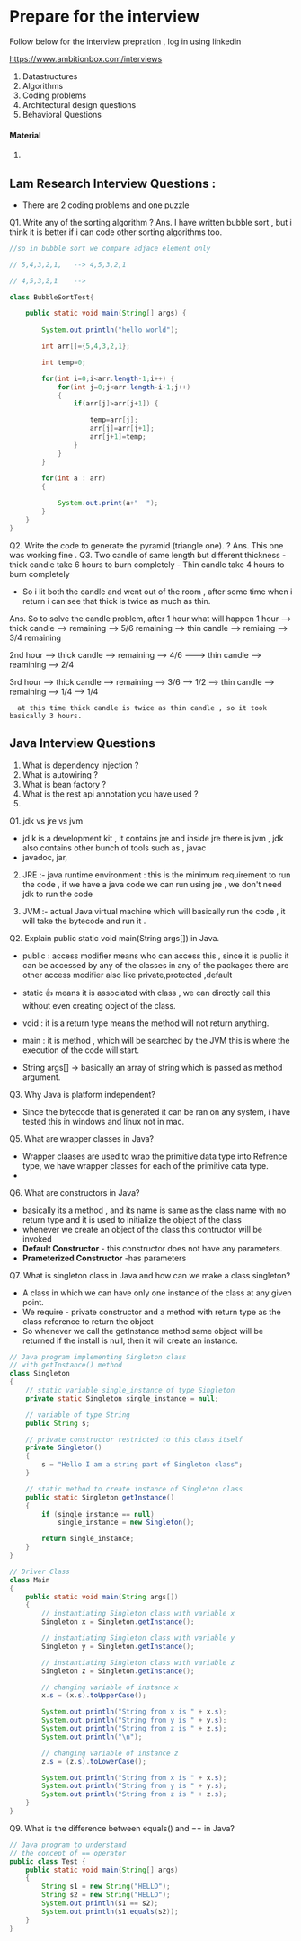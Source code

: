 # Prepare for the interview 

Follow below for the interview prepration , log in using linkedin 

https://www.ambitionbox.com/interviews 


1. Datastructures
2. Algorithms
3. Coding problems
4. Architectural design questions
5. Behavioral Questions

#### Material
1. [](https://github.com/sandeepnegi1996/coding-interview-university)

## Lam Research Interview Questions :
- There are 2 coding problems and one puzzle 

Q1. Write any of the sorting algorithm ? 
Ans. I have written bubble sort , but i think it is better if i can code other sorting algorithms too.

```java
//so in bubble sort we compare adjace element only

// 5,4,3,2,1,   --> 4,5,3,2,1

// 4,5,3,2,1    -->

class BubbleSortTest{

	public static void main(String[] args) {
		
		System.out.println("hello world");

		int arr[]={5,4,3,2,1};

		int temp=0;

		for(int i=0;i<arr.length-1;i++) {
			for(int j=0;j<arr.length-i-1;j++)
			{
				if(arr[j]>arr[j+1]) {

					temp=arr[j];
					arr[j]=arr[j+1];
					arr[j+1]=temp;
				}
			}
		}
		
		for(int a : arr) 
		{

			System.out.print(a+"  ");
		}
	}
}
```
Q2. Write the code to generate the pyramid (triangle one). ?
Ans. This one was working fine .
Q3. Two candle of same length but different thickness
	- thick candle take 6 hours to burn completely 
	- Thin candle take 4 hours to burn completely
- So i lit both the candle and went out of the room , after some time when i return i can see that thick is twice as much as thin.

Ans. So to solve the candle problem, after 1 hour what will happen
 1 hour --> thick candle --> remaining --> 5/6 remaining 
        --> thin candle  --> remiaing  --> 3/4 remaining 
	

2nd hour  --> thick candle  --> remaining  --> 4/6 
         ---> thin candle   --> reamining  --> 2/4 
	
3rd hour  --> thick candle  --> remaining  --> 3/6 --> 1/2
          --> thin candle   --> remaining  --> 1/4  --> 1/4
	  
	  at this time thick candle is twice as thin candle , so it took basically 3 hours.
	 



## Java Interview Questions 

1. What is dependency injection ?
2. What is autowiring ?
3. What is bean factory ?
4. What is the rest api annotation you have used ?
5. 

Q1. jdk vs jre vs jvm
- jd k is a development kit , it contains jre and inside jre there is jvm , jdk also contains other bunch of tools such as , javac
- javadoc, jar,

2. JRE :- java runtime environment : this is the minimum requirement to run the code , if we have a java code we can run using jre , we don't need 
  jdk to run the code
  
3. JVM :- actual Java virtual machine which will basically run the code , it will take the bytecode and run it .

Q2. Explain public static void main(String args[]) in Java.

- public : access modifier means who can access this , since it is public it can be accessed by any of the classes in any of the packages there are other access modifier also like private,protected ,default

- static  👍 means it is associated with class , we can directly call this without even creating object of the class.
- void : it is a return type means the method will not return anything.
- main : it is method , which will be searched by the JVM this is where the execution of the code will start.
- String args[] -> basically an array of string which is passed as method argument.

Q3. Why Java is platform independent?
- Since the bytecode that is generated it can be ran on any system, i have tested this in windows and linux not in mac.


Q5. What are wrapper classes in Java?
- Wrapper claases are used to wrap the primitive data type into Refrence type, we have wrapper classes for each of the primitive data type.
- 
Q6. What are constructors in Java?
- basically its a method , and its name is same as the class name with no return type and it is used to initialize the object of the class
- whenever we create an object of the class this contructor will be invoked
- **Default Constructor** - this constructor does not have any parameters.
- **Prameterized Constructor** -has parameters

Q7. What is singleton class in Java and how can we make a class singleton?
- A class in which we can have only one instance of the class at any given point.
- We require - private constructor and a method with return type as the class reference to return the object
- So whenever we call the getInstance method same object will be returned if the install is null, then it will create an instance.


```java
// Java program implementing Singleton class
// with getInstance() method
class Singleton
{
	// static variable single_instance of type Singleton
	private static Singleton single_instance = null;

	// variable of type String
	public String s;

	// private constructor restricted to this class itself
	private Singleton()
	{
		s = "Hello I am a string part of Singleton class";
	}

	// static method to create instance of Singleton class
	public static Singleton getInstance()
	{
		if (single_instance == null)
			single_instance = new Singleton();

		return single_instance;
	}
}

// Driver Class
class Main
{
	public static void main(String args[])
	{
		// instantiating Singleton class with variable x
		Singleton x = Singleton.getInstance();

		// instantiating Singleton class with variable y
		Singleton y = Singleton.getInstance();

		// instantiating Singleton class with variable z
		Singleton z = Singleton.getInstance();

		// changing variable of instance x
		x.s = (x.s).toUpperCase();

		System.out.println("String from x is " + x.s);
		System.out.println("String from y is " + y.s);
		System.out.println("String from z is " + z.s);
		System.out.println("\n");

		// changing variable of instance z
		z.s = (z.s).toLowerCase();

		System.out.println("String from x is " + x.s);
		System.out.println("String from y is " + y.s);
		System.out.println("String from z is " + z.s);
	}
}


```
Q9. What is the difference between equals() and == in Java?

```java
// Java program to understand 
// the concept of == operator
public class Test {
    public static void main(String[] args)
    {
        String s1 = new String("HELLO");
        String s2 = new String("HELLO");
        System.out.println(s1 == s2);
        System.out.println(s1.equals(s2));
    }
}
```








